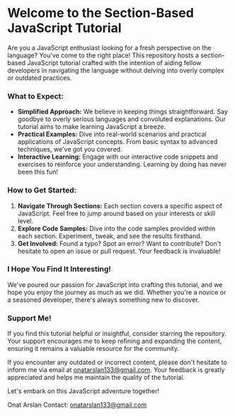 
# Welcome to the Section-Based JavaScript Tutorial

Are you a JavaScript enthusiast looking for a fresh perspective on the language? You've come to the right place! This repository hosts a section-based JavaScript tutorial crafted with the intention of aiding fellow developers in navigating the language without delving into overly complex or outdated practices.

### What to Expect:
- **Simplified Approach:** We believe in keeping things straightforward. Say goodbye to overly serious languages and convoluted explanations. Our tutorial aims to make learning JavaScript a breeze.
- **Practical Examples:** Dive into real-world scenarios and practical applications of JavaScript concepts. From basic syntax to advanced techniques, we've got you covered.
- **Interactive Learning:** Engage with our interactive code snippets and exercises to reinforce your understanding. Learning by doing has never been this fun!

### How to Get Started:
1. **Navigate Through Sections:** Each section covers a specific aspect of JavaScript. Feel free to jump around based on your interests or skill level.
2. **Explore Code Samples:** Dive into the code samples provided within each section. Experiment, tweak, and see the results firsthand.
3. **Get Involved:** Found a typo? Spot an error? Want to contribute? Don't hesitate to open an issue or pull request. Your feedback is invaluable!

### I Hope You Find It Interesting!
We've poured our passion for JavaScript into crafting this tutorial, and we hope you enjoy the journey as much as we did. Whether you're a novice or a seasoned developer, there's always something new to discover.


### Support Me!
If you find this tutorial helpful or insightful, consider starring the repository. Your support encourages me to keep refining and expanding the content, ensuring it remains a valuable resource for the community.

If you encounter any outdated or incorrect content, please don't hesitate to inform me via email at onatarslan133@gmail.com. Your feedback is greatly appreciated and helps me maintain the quality of the tutorial.

Let's embark on this JavaScript adventure together!

Onat Arslan
Contact: onatarslan133@gmail.com






